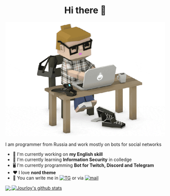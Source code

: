 <h1 align="center"> Hi there 👋<br/> </h1> 
<p align="center"> <img src="https://github.com/Jourloy/Jourloy/blob/main/iam.gif" alt="codergif" /> </p>
I am programmer from Russia and work mostly on bots for social networks

- 🦾 I'm currently working on **my English skill**
- 📖 I'm currently learning **Information Security** in colledge
- 🖥 I'm currently programming **Bot for Twitch, Discord and Telegram**
- ❤️ I love **nord theme**
- 📧 You can write me in [![TG](https://img.shields.io/badge/Telegram-%40jourloy-blue?style=flat&logo=telegram)](github.com/Jourloy) or via [![mail](https://img.shields.io/badge/Mail-jourloy%40icloud.com-blue?style=flat&logo=icloud)](github.com/Jourloy)
<a href="https://github.com/jourloy">
  <img align="center" src="https://github-readme-stats.vercel.app/api/top-langs/?username=jourloy&theme=nord" />
</a>
<a href="https://github.com/jourloy">
 <img align="center" src="https://github-readme-stats.vercel.app/api?username=jourloy&show_icons=true&count_private=true&theme=nord&line_height=34" alt="Jourloy's github stats"/>
</a>
